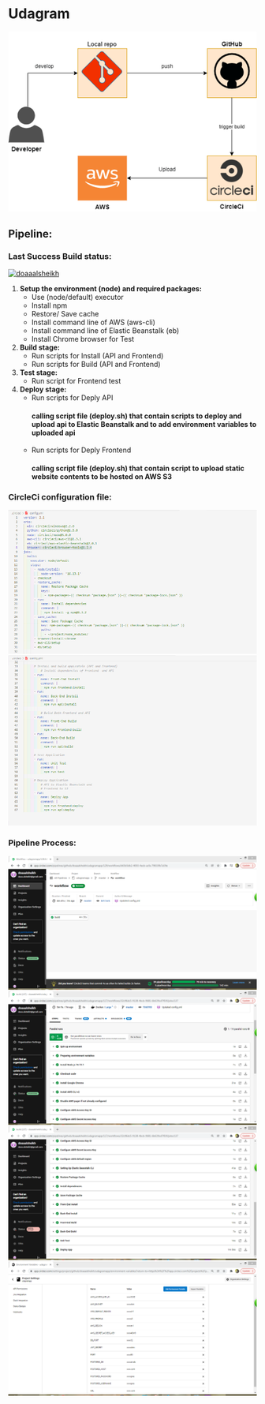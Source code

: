 # Udagram

![Deploy process](Screenshots/CIRCLECI.png)

## **Pipeline:**

### Last Success Build status:
[![doaaalsheikh](https://circleci.com/gh/doaaalsheikh/udagramapp.svg?style=svg)](https://app.circleci.com/pipelines/github/doaaalsheikh/udagramapp/138/workflows/f1cd8bf2-8809-464b-b5c9-67a303678036/jobs/172)
1. **Setup the environment (node) and required packages:**
    - Use (node/default) executor
    - Install npm 
    - Restore/ Save cache
    - Install command line of AWS (aws-cli)
    - Install command line of Elastic Beanstalk (eb)
    - Install Chrome browser for Test
2. **Build stage:**
    - Run scripts for Install (API and Frontend)
    - Run scripts for Build (API and Frontend)
3. **Test stage:**
    - Run script for Frontend test
4. **Deploy stage:**
    - Run scripts for Deply API
        #### calling script file (deploy.sh) that contain scripts to deploy and upload api to Elastic Beanstalk and to add environment variables to uploaded api
    - Run scripts for Deply Frontend
        #### calling script file (deploy.sh) that contain script to upload static website contents to be hosted on AWS S3


### CircleCi configuration file:
![Circleci Config1](Screenshots/15-pip1.PNG)
![Circleci Config2](Screenshots/16-pip2.PNG)

### Pipeline Process:
![Circleci Success build status](Screenshots/11-ci_success.PNG)
![Circleci Success steps (1)](Screenshots/12-ci_success_1.PNG)
![Circleci Success steps (2)](Screenshots/13-ci_success_2.PNG)
![Circleci Environment Variables](Screenshots/14-ci_env.PNG)
